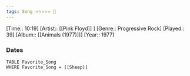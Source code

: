 ```yaml
---
tags: Song ⭐⭐⭐⭐⭐ 💛
---
```

[Time:: 10:19]
[Artist:: [[Pink Floyd]] ]
[Genre:: Progressive Rock]
[Played:: 39]
[Album:: [[Animals (1977)]]]
[Year:: 1977]
### Dates
````dataview
TABLE Favorite_Song
WHERE Favorite_Song = [[Sheep]]
````